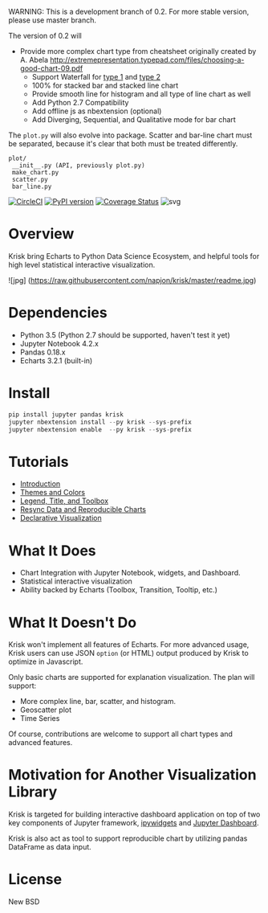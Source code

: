 WARNING:
This is a development branch of 0.2. For more stable version, please use master branch.

The version of 0.2 will 

* Provide more complex chart type from cheatsheet originally created by A. Abela http://extremepresentation.typepad.com/files/choosing-a-good-chart-09.pdf
  * Support Waterfall for [type 1](http://echarts.baidu.com/demo.html#bar-waterfall) and [type 2](http://echarts.baidu.com/demo.html#bar-waterfall2)
  * 100%  for stacked bar and stacked line chart
  * Provide smooth line for histogram and all type of line chart as well
  * Add Python 2.7 Compatibility
  * Add offline js as nbextension (optional)
  * Add Diverging, Sequential, and Qualitative mode for bar chart

The `plot.py` will also evolve into package. Scatter and bar-line chart must be separated, because it's clear that both must be treated differently.
```
plot/
 __init__.py (API, previously plot.py)
 make_chart.py
 scatter.py
 bar_line.py
```


[![CircleCI](https://circleci.com/gh/napjon/krisk.svg?style=shield)](https://circleci.com/gh/napjon/krisk) 
[![PyPI version](https://badge.fury.io/py/krisk.svg)](https://pypi.python.org/pypi/krisk/)
[![Coverage Status](https://img.shields.io/codecov/c/github/napjon/krisk/master.svg)](https://codecov.io/gh/napjon/krisk)
![svg](https://img.shields.io/github/license/napjon/krisk.svg)

# Overview

Krisk bring Echarts to Python Data Science Ecosystem, and helpful tools for high level statistical interactive visualization.

![jpg] (https://raw.githubusercontent.com/napjon/krisk/master/readme.jpg)

# Dependencies

* Python 3.5 (Python 2.7 should be supported, haven't test it yet)
* Jupyter Notebook 4.2.x
* Pandas 0.18.x
* Echarts 3.2.1 (built-in)

# Install
```Python
pip install jupyter pandas krisk
jupyter nbextension install --py krisk --sys-prefix
jupyter nbextension enable  --py krisk --sys-prefix
```


# Tutorials

* [Introduction](http://nbviewer.jupyter.org/github/napjon/krisk/blob/master/notebooks/Intro.ipynb)
* [Themes and Colors](http://nbviewer.jupyter.org/github/napjon/krisk/blob/master/notebooks/themes-colors.ipynb)
* [Legend, Title, and Toolbox](http://nbviewer.jupyter.org/github/napjon/krisk/blob/master/notebooks/legend-title-toolbox.ipynb)
* [Resync Data and Reproducible Charts](http://nbviewer.jupyter.org/github/napjon/krisk/blob/master/notebooks/resync-reproducible.ipynb)
* [Declarative Visualization](http://nbviewer.jupyter.org/github/napjon/krisk/blob/master/notebooks/declarative-visualization.ipynb)


# What It Does

* Chart Integration with Jupyter Notebook, widgets, and Dashboard.
* Statistical interactive visualization
* Ability backed by Echarts (Toolbox, Transition, Tooltip, etc.)

# What It Doesn't Do

Krisk won't implement all features of Echarts. For more advanced usage, Krisk users can use JSON `option` (or HTML) output produced by Krisk to optimize in Javascript. 

Only basic charts are supported for explanation visualization.  The plan will support:

* More complex line, bar, scatter, and histogram.
* Geoscatter plot
* Time Series

Of course, contributions are welcome to support all chart types and advanced features.

# Motivation for Another Visualization Library

Krisk is targeted for building interactive dashboard application on top of two key components of Jupyter framework, [ipywidgets](https://ipywidgets.readthedocs.io/en/latest/) and [Jupyter Dashboard](https://github.com/jupyter-incubator/dashboards).

Krisk is also act as tool to support reproducible chart by utilizing pandas DataFrame as data input.

# License

New BSD
